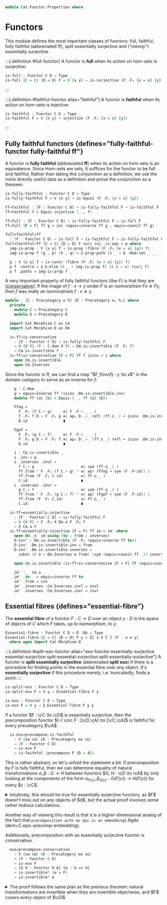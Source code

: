 <!--
```agda
open import Cat.Functor.Naturality
open import Cat.Functor.Compose
open import Cat.Functor.Base
open import Cat.Prelude

import Cat.Functor.Reasoning
import Cat.Natural.Reasoning
import Cat.Reasoning
```
-->

```agda
module Cat.Functor.Properties where
```

<!--
```agda
private variable
  o h o₁ h₁ : Level
  B C D : Precategory o h
open Precategory
open Functor
```
-->

# Functors

This module defines the most important classes of functors: full,
faithful, fully faithful (abbreviated ff), _split_ essentially
surjective and ("_merely_") essentially surjective.

:::{.definition #full-functor}
A functor is **full** when its action on hom-sets is surjective:

```agda
is-full : Functor C D → Type _
is-full {C = C} {D = D} F = ∀ {x y} → is-surjective (F .F₁ {x = x} {y})
```
:::

:::{.definition #faithful-functor alias="faithful"}
A functor is **faithful** when its action on hom-sets is injective:

```agda
is-faithful : Functor C D → Type _
is-faithful F = ∀ {x y} → injective (F .F₁ {x = x} {y})
```
:::

<!--
```agda
module _ {C : Precategory o h} {D : Precategory o₁ h₁} where
  private module _ where
    module C = Cat.Reasoning C
    module D = Cat.Reasoning D
    open Cat.Reasoning using (_≅_ ; Inverses)
    open _≅_ public
    open Inverses public

  faithful→iso-fibre-prop
    : ∀ (F : Functor C D)
    → is-faithful F
    → ∀ {x y} → (f : F · x D.≅ F · y)
    → is-prop (Σ[ g ∈ x C.≅ y ] (F-map-iso F g ≡ f))
  faithful→iso-fibre-prop F faithful f (g , p) (g' , q) =
    Σ-prop-path! $ ext (faithful (ap D.to (p ∙ sym q)))

  is-faithful-∘
    : ∀ {F : Functor C D} {G : Functor B C}
    → is-faithful F → is-faithful G
    → is-faithful (F F∘ G)
  is-faithful-∘ Ff Gf p = Gf (Ff p)
```
-->

## Fully faithful functors {defines="fully-faithful-functor fully-faithful ff"}

A functor is **fully faithful** (abbreviated **ff**) when its action on
hom-sets is an equivalence. Since Hom-sets are sets, it suffices for the
functor to be full and faithful; Rather than taking this conjunction as
a definition, we use the more directly useful data as a definition and
prove the conjunction as a theorem.

```agda
is-fully-faithful : Functor C D → Type _
is-fully-faithful F = ∀ {x y} → is-equiv (F .F₁ {x = x} {y})

ff→faithful : {F : Functor C D} → is-fully-faithful F → is-faithful F
ff→faithful f = Equiv.injective (_ , f)

ff→full : {F : Functor C D} → is-fully-faithful F → is-full F
ff→full {F = F} ff g = inc (equiv→inverse ff g , equiv→counit ff g)

full+faithful→ff
  : (F : Functor C D) → is-full F → is-faithful F → is-fully-faithful F
full+faithful→ff {C = C} {D = D} F surj inj .is-eqv = p where
  img-is-prop : ∀ {x y} f → is-prop (fibre (F .F₁ {x = x} {y}) f)
  img-is-prop f (g , p) (h , q) = Σ-prop-path (λ _ → D .Hom-set _ _ _ _) (inj (p ∙ sym q))

  p : ∀ {x y} f → is-contr (fibre (F .F₁ {x = x} {y}) f)
  p f .centre = ∥-∥-elim (λ _ → img-is-prop f) (λ x → x) (surj f)
  p f .paths = img-is-prop f _
```

A very important property of fully faithful functors (like $F$) is that
they are [[conservative]]: If the image of $f : x \to y$ under $F$ is an
isomorphism $Fx \cong Fy$, then $f$ was really an isomorphism $f : x
\cong y$.

```agda
module _ {C : Precategory o h} {D : Precategory o₁ h₁} where
  private
    module C = Precategory C
    module D = Precategory D

  import Cat.Morphism C as Cm
  import Cat.Morphism D as Dm

  is-ff→is-conservative
    : {F : Functor C D} → is-fully-faithful F
    → ∀ {X Y} (f : C.Hom X Y) → Dm.is-invertible (F .F₁ f)
    → Cm.is-invertible f
  is-ff→is-conservative {F = F} ff f isinv = i where
    open Cm.is-invertible
    open Cm.Inverses
```

Since the functor is ff, we can find a map "$F_1\inv(f) : y \to x$" in
the domain category to serve as an inverse for $f$:

```agda
    g : C.Hom _ _
    g = equiv→inverse ff (isinv .Dm.is-invertible.inv)
    module ff {a} {b} = Equiv (_ , ff {a} {b})

    Ffog =
      F .F₁ (f C.∘ g)     ≡⟨ F .F-∘ _ _ ⟩
      F .F₁ f D.∘ F .F₁ g ≡⟨ ap₂ D._∘_ refl (ff.ε _) ∙ isinv .Dm.is-invertible.invl ⟩
      D.id                ∎

    Fgof =
      F .F₁ (g C.∘ f)     ≡⟨ F .F-∘ _ _ ⟩
      F .F₁ g D.∘ F .F₁ f ≡⟨ ap₂ D._∘_ (ff.ε _) refl ∙ isinv .Dm.is-invertible.invr ⟩
      D.id                ∎

    i : Cm.is-invertible _
    i .inv = g
    i .inverses .invl =
      f C.∘ g                     ≡⟨ sym (ff.η _) ⟩
      ff.from ⌜ F .F₁ (f C.∘ g) ⌝ ≡⟨ ap! (Ffog ∙ sym (F .F-id)) ⟩
      ff.from (F .F₁ C.id)        ≡⟨ ff.η _ ⟩
      C.id                        ∎
    i .inverses .invr =
      g C.∘ f                     ≡⟨ sym (ff.η _) ⟩
      ff.from ⌜ F .F₁ (g C.∘ f) ⌝ ≡⟨ ap! (Fgof ∙ sym (F .F-id)) ⟩
      ff.from (F .F₁ C.id)        ≡⟨ ff.η _ ⟩
      C.id                        ∎

  is-ff→essentially-injective
    : {F : Functor C D} → is-fully-faithful F
    → ∀ {X Y} → F .F₀ X Dm.≅ F .F₀ Y
    → X Cm.≅ Y
  is-ff→essentially-injective {F = F} ff im = im' where
    open Dm._≅_ im using (to ; from ; inverses)
    D-inv' : Dm.is-invertible (F .F₁ (equiv→inverse ff to))
    D-inv' .Dm.is-invertible.inv = from
    D-inv' .Dm.is-invertible.inverses =
      subst (λ e → Dm.Inverses e from) (sym (equiv→counit ff _)) inverses

    open Cm.is-invertible (is-ff→is-conservative {F = F} ff (equiv→inverse ff to) D-inv')

    im' : _ Cm.≅ _
    im' .to   = equiv→inverse ff to
    im' .from = inv
    im' .inverses .Cm.Inverses.invl = invl
    im' .inverses .Cm.Inverses.invr = invr
```

## Essential fibres {defines="essential-fibre"}

The **essential fibre** of a functor $F : C \to D$ over an object $y :
D$ is the space of objects of $C$ which $F$ takes, up to isomorphism, to
$y$.

```agda
Essential-fibre : Functor C D → D .Ob → Type _
Essential-fibre {C = C} {D = D} F y = Σ[ x ∈ C ] (F · x ≅ y)
  where open import Cat.Morphism D
```

:::{.definition #split-eso-functor alias="eso-functor essentially-surjective essential-surjection split-essential-surjection split-essentially-surjective"}
A functor is **split essentially surjective** (abbreviated **split
eso**) if there is a procedure for finding points in the essential fibre
over any object. It's **essentially surjective** if this procedure
_merely_, i.e. truncatedly, finds a point:
:::

```agda
is-split-eso : Functor C D → Type _
is-split-eso F = ∀ y → Essential-fibre F y

is-eso : Functor C D → Type _
is-eso F = ∀ y → ∥ Essential-fibre F y ∥
```

<!--
```agda
module _ {C : Precategory o h} {D : Precategory o₁ h₁} where
  import Cat.Reasoning C as C
  import Cat.Reasoning D as D
  private module _ where
    open import Cat.Reasoning using (_≅_ ; Inverses)
    open _≅_ public
    open Inverses public

  is-ff→F-map-iso-is-equiv
    : {F : Functor C D} → is-fully-faithful F
    → ∀ {X Y} → is-equiv (F-map-iso F {x = X} {Y})
  is-ff→F-map-iso-is-equiv {F = F} ff = is-iso→is-equiv λ where
    .is-iso.from   → is-ff→essentially-injective {F = F} ff
    .is-iso.rinv x → ext (equiv→counit ff _)
    .is-iso.linv x → ext (equiv→unit ff _)
```
-->

If a functor $F : \cC \to \cD$ is essentially surjective, then the
precomposition functor $(-) \circ F : [\cD,\cA] \to [\cC,\cA]$ is faithful
for every precategory $\cA$.

```agda
  is-eso→precompose-is-faithful
    : ∀ {oa ℓa} {A : Precategory oa ℓa}
    → (F : Functor C D)
    → is-eso F
    → is-faithful (precompose F {D = A})
```

This is rather abstract, so let's unfold the statement a bit.
If precomposition by $F$ is fully faithful, then we  can determine
equality of natural transformations $\alpha, \beta : G \to H$ between functors
$G, H : \cD \to \cA$ by only looking at the components of the form
$\alpha_{F(c)}, \beta_{G(c)} : G(F(c)) \to H(F(c))$ for every $c : \cC$.

<details>
<summary>Intuitively, this should be true for essentially surjective functors, as
$F$ doesn't miss out on any objects of $d$, but the actual proof involves
some rather tedious calculations.
</summary>
```agda
  is-eso→precompose-is-faithful {A = A} F F-eso {G} {H} {α} {β} αL=βL =
    ext λ d → ∥-∥-out! do
      (c , Fc≅d) ← F-eso d
      let module Fc≅d = D._≅_ Fc≅d
      pure $
        α.η d                                             ≡⟨ A.intror (G.annihilate (D.invl Fc≅d)) ⟩
        α.η d A.∘ G.₁ Fc≅d.to A.∘ G.₁ Fc≅d.from           ≡⟨ A.extendl (α.is-natural _ _ _) ⟩
        H.₁ Fc≅d.to A.∘ ⌜ α.η (F.₀ c) ⌝ A.∘ G.₁ Fc≅d.from ≡⟨ ap! (unext αL=βL c) ⟩
        H.₁ Fc≅d.to A.∘ β.η (F.₀ c) A.∘ G.₁ Fc≅d.from     ≡⟨ A.extendl (sym (β.is-natural _ _ _)) ⟩
        β.η d A.∘ G.₁ Fc≅d.to A.∘ G.₁ Fc≅d.from           ≡⟨ A.elimr (G.annihilate (D.invl Fc≅d)) ⟩
        β.η d ∎
    where
      module A = Cat.Reasoning A
      module F = Cat.Functor.Reasoning F
      module G = Cat.Functor.Reasoning G
      module H = Cat.Functor.Reasoning H
      module α = _=>_ α
      module β = _=>_ β
```
</details>

<!--
```agda
  _ = C.epic-precomp-embedding
```
-->

Another way of viewing this result is that it is a higher-dimensional analog
of the fact that `precomposition with an epi is an embedding`{.Agda ident=C.epic-precomp-embedding}.

Additionally, precomposition with an essentially surjective functor
is conservative.

```agda
  eso→precompose-conservative
    : ∀ {oa ℓa} {A : Precategory oa ℓa}
    → (F : Functor C D)
    → is-eso F
    → {G H : Functor D A} {α : G => H}
    → is-invertibleⁿ (α ◂ F)
    → is-invertibleⁿ α
```

<details>
<summary>The proof follows the same plan as the previous theorem:
natural transformations are invertible when they are invertible objectwise,
and $F$ covers every object of $\cD$.
</summary>
```agda
  eso→precompose-conservative {A = A} F F-eso {G} {H} {α} α⁻¹ =
    invertible→invertibleⁿ α λ d → ∥-∥-out! do
      (c , Fc≅d) ← F-eso d
      let module Fc≅d = D._≅_ Fc≅d
      pure $
        A.make-invertible (G.₁ Fc≅d.to A.∘ α⁻¹.η c A.∘ H.₁ Fc≅d.from)
          (α.pulll (A.cancell (α⁻¹.invl ·ₚ c)) ∙ H.annihilate Fc≅d.invl)
          (A.pullr (α.cancelr (α⁻¹.invr ·ₚ c)) ∙ G.annihilate Fc≅d.invl)
    where
      module A = Cat.Reasoning A
      module F = Cat.Functor.Reasoning F
      module G = Cat.Functor.Reasoning G
      module H = Cat.Functor.Reasoning H

      module α = Cat.Natural.Reasoning α
      module α⁻¹ where
        open is-invertibleⁿ α⁻¹ public
        open Cat.Natural.Reasoning inv hiding (op) public
```
</details>


## Pseudomonic functors {defines="pseudomonic pseudomonic-functor"}

A functor is **pseudomonic** if it is faithful and full on isomorphisms.
Pseudomonic functors are arguably the correct notion of subcategory, as
they ensure that we are not able to distinguish between isomorphic objects
when creating a subcategory.

<!--
```agda
module _ {C : Precategory o h} {D : Precategory o₁ h₁} where
  import Cat.Reasoning C as C
  import Cat.Reasoning D as D
```
-->

```agda
  is-full-on-isos : Functor C D → Type (o ⊔ h ⊔ h₁)
  is-full-on-isos F =
    ∀ {x y} → (f : F .F₀ x D.≅ F .F₀ y) → ∃[ g ∈ x C.≅ y ] (F-map-iso F g ≡ f)

  record is-pseudomonic (F : Functor C D) : Type (o ⊔ h ⊔ h₁) where
    no-eta-equality
    field
      faithful : is-faithful F
      isos-full : is-full-on-isos F

  open is-pseudomonic
```

Somewhat surprisingly, pseudomonic functors are [conservative].
As $F$ is full on isos, there merely exists some iso $g$ in the fibre
of $f$. However, invertibility is a property of morphisms, so we can
untruncate the mere existence. Once we have our hands on the isomorphism,
we perform a simple calculation to note that it yields an inverse to $f$.

[conservative]: Cat.Functor.Conservative.html

```agda
  pseudomonic→conservative
    : ∀ {F : Functor C D}
    → is-pseudomonic F
    → ∀ {x y} (f : C.Hom x y) → D.is-invertible (F .F₁ f)
    → C.is-invertible f
  pseudomonic→conservative {F = F} pseudo {x} {y} f inv =
    ∥-∥-rec C.is-invertible-is-prop
      (λ (g , p) →
        C.make-invertible (C.from g)
          (sym (ap (C._∘ _) (pseudo .faithful (ap D.to p))) ∙ C.invl g)
          (sym (ap (_ C.∘_) (pseudo .faithful (ap D.to p))) ∙ C.invr g))
      (pseudo .isos-full (D.invertible→iso _ inv))
```

In a similar vein, pseudomonic functors are essentially injective.
The proof follows a similar path to the prior one, hinging on the
fact that faithful functors are an embedding on isos.

```agda
  pseudomonic→essentially-injective
    : ∀ {F : Functor C D}
    → is-pseudomonic F
    → ∀ {x y} → F .F₀ x D.≅ F .F₀ y
    → x C.≅ y
  pseudomonic→essentially-injective {F = F} pseudo f =
    ∥-∥-rec (faithful→iso-fibre-prop F (pseudo .faithful) f)
      (λ x → x)
      (pseudo .isos-full f) .fst
```

Fully faithful functors are pseudomonic, as they are faithful and
essentially injective.

```agda
  ff→pseudomonic
    : ∀ {F : Functor C D}
    → is-fully-faithful F
    → is-pseudomonic F
  ff→pseudomonic {F} ff .faithful = ff→faithful {F = F} ff
  ff→pseudomonic {F} ff .isos-full f =
    inc (is-ff→essentially-injective {F = F} ff f ,
         ext (equiv→counit ff (D.to f)))
```

## Equivalence on objects functors

A functor $F : \cC \to \cD$ is an **equivalence on objects** if its action
on objects is an equivalence.

```agda
is-equiv-on-objects : (F : Functor C D) → Type _
is-equiv-on-objects F = is-equiv (F .F₀)
```

If $F$ is an equivalence-on-objects functor, then it is (split)
essentially surjective.

```agda
equiv-on-objects→split-eso
  : ∀ (F : Functor C D) → is-equiv-on-objects F → is-split-eso F
equiv-on-objects→split-eso {D = D} F eqv y =
  equiv→inverse eqv y , path→iso (equiv→counit eqv y)

equiv-on-objects→eso : ∀ (F : Functor C D) → is-equiv-on-objects F → is-eso F
equiv-on-objects→eso F eqv y = inc (equiv-on-objects→split-eso F eqv y)
```
